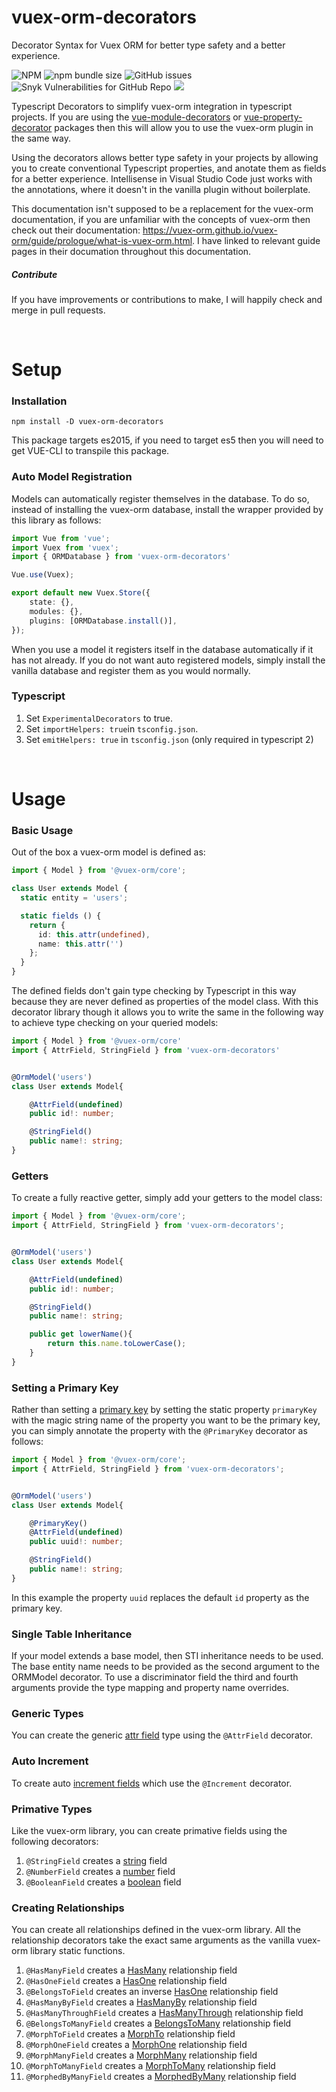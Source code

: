 # vuex-orm-decorators
Decorator Syntax for Vuex ORM for better type safety and a better experience.

![NPM](https://img.shields.io/npm/l/vuex-orm-decorators.svg) ![npm bundle size](https://img.shields.io/bundlephobia/min/vuex-orm-decorators.svg) ![GitHub issues](https://img.shields.io/github/issues/scotley/vuex-orm-decorators.svg) ![Snyk Vulnerabilities for GitHub Repo](https://img.shields.io/snyk/vulnerabilities/github/scotley/vuex-orm-decorators.svg) ![](https://img.shields.io/badge/types-Typescript-blue.svg)

Typescript Decorators to simplify vuex-orm integration in typescript projects.  If you are using the [vue-module-decorators](https://github.com/championswimmer/vuex-module-decorators) or [vue-property-decorator](https://github.com/kaorun343/vue-property-decorator) packages then this will allow you to use the vuex-orm plugin in the same way.

Using the decorators allows better type safety in your projects by allowing you to create conventional Typescript properties, and anotate them as fields for a better experience.  Intellisense in Visual Studio Code just works with the annotations, where it doesn't in the vanilla plugin without boilerplate.

This documentation isn't supposed to be a replacement for the vuex-orm documentation, if you are unfamiliar with the concepts of vuex-orm then check out their documentation: https://vuex-orm.github.io/vuex-orm/guide/prologue/what-is-vuex-orm.html.  I have linked to relevant guide pages in their documation throughout this documentation.

##### Contribute

If you have improvements or contributions to make, I will happily check and merge in pull requests.

&nbsp;
# Setup
### Installation

```
npm install -D vuex-orm-decorators
```

This package targets es2015, if you need to target es5 then you will need to get VUE-CLI to transpile this package.

### Auto Model Registration

Models can automatically register themselves in the database.  To do so, instead of installing the vuex-orm database, install the wrapper provided by this library as follows:
```typescript
import Vue from 'vue';
import Vuex from 'vuex';
import { ORMDatabase } from 'vuex-orm-decorators'

Vue.use(Vuex);

export default new Vuex.Store({
    state: {},
    modules: {},
    plugins: [ORMDatabase.install()],
});
```
When you use a model it registers itself in the database automatically if it has not already.
If you do not want auto registered models, simply install the vanilla database and register them as you would normally.

### Typescript

1. Set ```ExperimentalDecorators``` to true.
2. Set ```importHelpers: true```in ```tsconfig.json```.
3. Set ```emitHelpers: true``` in ```tsconfig.json``` (only required in typescript 2)

&nbsp;
# Usage
### Basic Usage

Out of the box a vuex-orm model is defined as:
```typescript
import { Model } from '@vuex-orm/core';

class User extends Model {
  static entity = 'users';

  static fields () {
    return {
      id: this.attr(undefined),
      name: this.attr('')
    };
  }
}
```
The defined fields don't gain type checking by Typescript in this way because they are never defined as properties of the model class.  With this decorator library though it allows you to write the same in the following way to achieve type checking on your queried models:

```typescript
import { Model } from '@vuex-orm/core'
import { AttrField, StringField } from 'vuex-orm-decorators'


@OrmModel('users')
class User extends Model{

    @AttrField(undefined)
    public id!: number;

    @StringField()
    public name!: string;
}
```

### Getters

To create a fully reactive getter, simply add your getters to the model class:

```typescript
import { Model } from '@vuex-orm/core';
import { AttrField, StringField } from 'vuex-orm-decorators';


@OrmModel('users')
class User extends Model{

    @AttrField(undefined)
    public id!: number;

    @StringField()
    public name!: string;

    public get lowerName(){
        return this.name.toLowerCase();
    }
}
```

### Setting a Primary Key

Rather than setting a [primary key](https://vuex-orm.github.io/vuex-orm/guide/model/defining-models.html#primary-key) by setting the static property ```primaryKey``` with the magic string name of the property you want to be the primary key, you can simply annotate the property with the ```@PrimaryKey``` decorator as follows:

```typescript
import { Model } from '@vuex-orm/core';
import { AttrField, StringField } from 'vuex-orm-decorators';


@OrmModel('users')
class User extends Model{

    @PrimaryKey()
    @AttrField(undefined)
    public uuid!: number;

    @StringField()
    public name!: string;
}
```
In this example the property ```uuid``` replaces the default ```id``` property as the primary key.

### Single Table Inheritance

If your model extends a base model, then STI inheritance needs to be used.  The base entity name needs to be provided as the second argument to the ORMModel decorator.  To use a discriminator field the third and fourth arguments provide the type mapping and property name overrides.

### Generic Types

You can create the generic [attr field](https://vuex-orm.github.io/vuex-orm/guide/model/defining-models.html#generic-types) type using the ```@AttrField``` decorator.

### Auto Increment

To create auto [increment fields](https://vuex-orm.github.io/vuex-orm/guide/model/defining-models.html#auto-increment-type) which use the ```@Increment``` decorator.

### Primative Types

Like the vuex-orm library, you can create primative fields using the following decorators:

1. ```@StringField``` creates a [string](https://vuex-orm.github.io/vuex-orm/guide/model/defining-models.html#primitive-types) field
2. ```@NumberField``` creates a [number](https://vuex-orm.github.io/vuex-orm/guide/model/defining-models.html#primitive-types) field
3. ```@BooleanField``` creates a [boolean](https://vuex-orm.github.io/vuex-orm/guide/model/defining-models.html#primitive-types) field

### Creating Relationships

You can create all relationships defined in the vuex-orm library.  All the relationship decorators take the exact same arguments as the vanilla vuex-orm library static functions.

1. ```@HasManyField``` creates a [HasMany](https://vuex-orm.github.io/vuex-orm/guide/model/relationships.html#one-to-many) relationship field
2. ```@HasOneField``` creates a [HasOne](https://vuex-orm.github.io/vuex-orm/guide/model/relationships.html#one-to-one) relationship field
3. ```@BelongsToField``` creates an inverse [HasOne](https://vuex-orm.github.io/vuex-orm/guide/model/relationships.html#one-to-one-inverse) relationship field
4. ```@HasManyByField``` creates a [HasManyBy](https://vuex-orm.github.io/vuex-orm/guide/model/relationships.html#has-many-by) relationship field
5. ```@HasManyThroughField``` creates a [HasManyThrough](https://vuex-orm.github.io/vuex-orm/guide/model/relationships.html#has-many-through) relationship field
6. ```@BelongsToManyField``` creates a [BelongsToMany](https://vuex-orm.github.io/vuex-orm/guide/model/relationships.html#many-to-many) relationship field
7. ```@MorphToField``` creates a [MorphTo](https://vuex-orm.github.io/vuex-orm/guide/model/relationships.html#one-to-one-polymorphic) relationship field
8. ```@MorphOneField``` creates a [MorphOne](https://vuex-orm.github.io/vuex-orm/guide/model/relationships.html#one-to-one-polymorphic) relationship field
9. ```@MorphManyField``` creates a [MorphMany](https://vuex-orm.github.io/vuex-orm/guide/model/relationships.html#one-to-one-polymorphic) relationship field
10. ```@MorphToManyField``` creates a [MorphToMany](https://vuex-orm.github.io/vuex-orm/guide/model/relationships.html#many-to-many-polymorphic) relationship field
11. ```@MorphedByManyField``` creates a [MorphedByMany](https://vuex-orm.github.io/vuex-orm/guide/model/relationships.html#defining-the-inverse-of-the-relationship-2) relationship field
